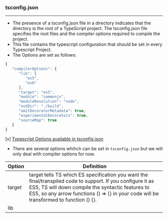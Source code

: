 ### tsconfig.json
---
- The presence of a tsconfig.json file in a directory indicates that the directory is the root of a       TypeScript project. The tsconfig.json file specifies the root files and the compiler options required to compile the project.
- This file contains the typescript configuration that should be set in every Typescript Project.
- The Options are set as follows: 
``` typescript
{
   "compilerOptions": {
      "lib": [
         "es5",
         "es6"
      ],
      "target": "es5",
      "module": "commonjs",
      "moduleResolution": "node",
      "outDir": "./build",
      "emitDecoratorMetadata": true,
      "experimentalDecorators": true,
      "sourceMap": true
   }
}
```
[x] [Typescript Options available in tsconfig.json](https://www.typescriptlang.org/tsconfig)
- There are several options whihch can be set in `tsconfig.json` but we will only deal with compiler options for now.

Option              |      Definition
------------------  | ----------------------
target              | target tells TS which ES specification you want the final/transpiled code to support. If you configure it as ES5, TS will down compile the syntactic features to ES5, so any arrow functions () => {} in your code will be transformed to function () {}.
lib                 | 